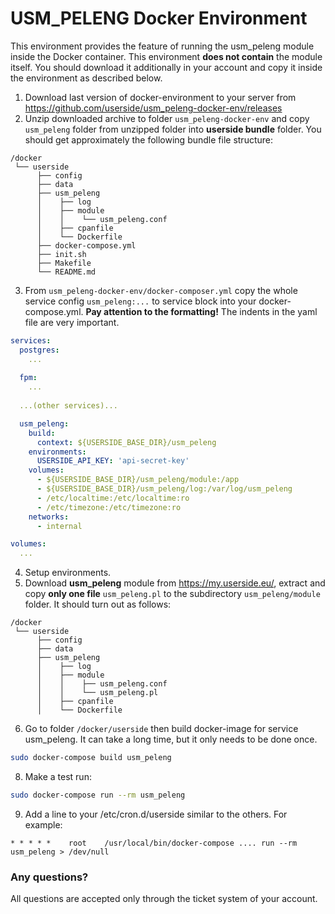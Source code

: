 # USM_PELENG Docker Environment

This environment provides the feature of running the usm_peleng module inside the Docker container. This environment **does not contain** the module itself. You should download it additionally in your account and copy it inside the environment as described below.

1. Download last version of docker-environment to your server from https://github.com/userside/usm_peleng-docker-env/releases
2. Unzip downloaded archive to folder `usm_peleng-docker-env` and copy `usm_peleng` folder from unzipped folder into **userside bundle** folder. You should get approximately the following bundle file structure:
  ```
  /docker
   └── userside
        ├── config
        ├── data
        ├── usm_peleng
        │    ├── log
        │    ├── module
        │    │    └── usm_peleng.conf
        │    ├── cpanfile
        │    └── Dockerfile
        ├── docker-compose.yml
        ├── init.sh
        ├── Makefile
        └── README.md
  ```
3. From `usm_peleng-docker-env/docker-composer.yml` copy the whole service config `usm_peleng:...` to service block into your docker-compose.yml. **Pay attention to the formatting!** The indents in the yaml file are very important.
  ```yaml
  services:
    postgres:
      ...
    
    fpm:
      ...
    
    ...(other services)...

    usm_peleng:
      build:
        context: ${USERSIDE_BASE_DIR}/usm_peleng
      environments:
        USERSIDE_API_KEY: 'api-secret-key'
      volumes:
        - ${USERSIDE_BASE_DIR}/usm_peleng/module:/app
        - ${USERSIDE_BASE_DIR}/usm_peleng/log:/var/log/usm_peleng
        - /etc/localtime:/etc/localtime:ro
        - /etc/timezone:/etc/timezone:ro
      networks:
        - internal

  volumes:
    ...
  ```
4. Setup environments.
5. Download **usm_peleng** module from https://my.userside.eu/, extract and copy **only one file** `usm_peleng.pl` to the subdirectory `usm_peleng/module` folder. It should turn out as follows:
  ```
  /docker
   └── userside
        ├── config
        ├── data
        ├── usm_peleng
        │    ├── log
        │    ├── module
        │    │    ├── usm_peleng.conf
        │    │    └── usm_peleng.pl
        │    ├── cpanfile
        │    └── Dockerfile
  ```
6. Go to folder `/docker/userside` then build docker-image for service usm_peleng. It can take a long time, but it only needs to be done once.
  ```bash
  sudo docker-compose build usm_peleng
  ```
8. Make a test run:
  ```bash
  sudo docker-compose run --rm usm_peleng
  ```

9. Add a line to your /etc/cron.d/userside similar to the others. For example:
  ```
  * * * * *    root    /usr/local/bin/docker-compose .... run --rm usm_peleng > /dev/null
  ```

### Any questions?

All questions are accepted only through the ticket system of your account.